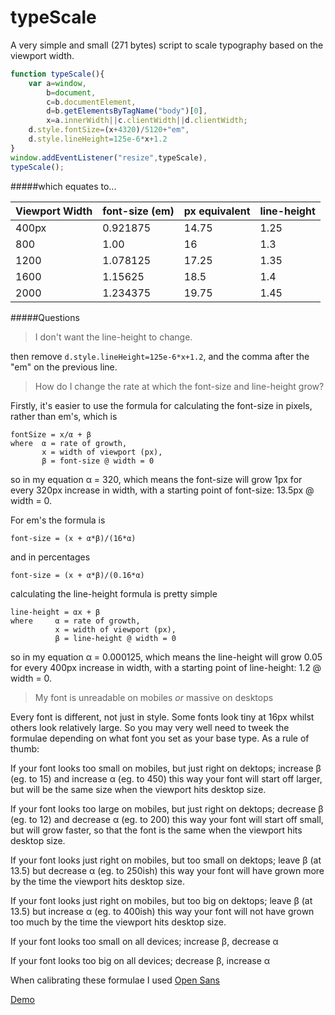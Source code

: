 typeScale
=========

A very simple and small (271 bytes) script to scale typography based on the viewport width.


```javascript
function typeScale(){
    var a=window,
        b=document,
        c=b.documentElement,
        d=b.getElementsByTagName("body")[0],
        x=a.innerWidth||c.clientWidth||d.clientWidth;
    d.style.fontSize=(x+4320)/5120+"em",
    d.style.lineHeight=125e-6*x+1.2
}
window.addEventListener("resize",typeScale),
typeScale();
```
#####which equates to...

| Viewport Width| font-size (em)|px equivalent | line-height  |
| ------------- |---------------|--------------|--------------|
| 400px         | 0.921875      | 14.75        | 1.25         |
| 800           | 1.00          | 16           | 1.3          |
| 1200          | 1.078125      | 17.25        | 1.35         |
| 1600          | 1.15625       | 18.5         | 1.4          |
| 2000          | 1.234375      | 19.75        | 1.45         |

#####Questions

> I don't want the line-height to change.

then remove `d.style.lineHeight=125e-6*x+1.2`, and the comma after the "em" on the previous line.

> How do I change the rate at which the font-size and line-height grow?

Firstly, it's easier to use the formula for calculating the font-size in pixels, rather than em's, which is 
``` 
fontSize = x/α + β
where  α = rate of growth, 
       x = width of viewport (px),
       β = font-size @ width = 0
```
so in my equation α = 320, which means the font-size will grow 1px for every 320px increase in width, with a starting point of font-size: 13.5px @ width = 0.

For em's the formula is
```
font-size = (x + α*β)/(16*α)
```
and in percentages 
```
font-size = (x + α*β)/(0.16*α)
```

calculating the line-height formula is pretty simple
``` 
line-height = αx + β
where     α = rate of growth, 
          x = width of viewport (px),
          β = line-height @ width = 0
```    
so in my equation α = 0.000125, which means the line-height will grow 0.05 for every 400px increase in width, with a starting point of line-height: 1.2 @ width = 0.

> My font is unreadable on mobiles *or* massive on desktops

Every font is different, not just in style. Some fonts look tiny at 16px whilst others look relatively large. So you may very well need to tweek the formulae depending on what font you set as your base type. As a rule of thumb: 

If your font looks too small on mobiles, but just right on dektops; increase β (eg. to 15) and increase α (eg. to 450) this way your font will start off larger, but will be the same size when the viewport hits desktop size.

If your font looks too large on mobiles, but just right on dektops; decrease β (eg. to 12) and decrease α (eg. to 200) this way your font will start off small, but will grow faster, so that the font is the same when the viewport hits desktop size.

If your font looks just right on mobiles, but too small on dektops; leave β (at 13.5) but decrease α (eg. to 250ish) this way your font will have grown more by the time the viewport hits desktop size.

If your font looks just right on mobiles, but too big on dektops; leave β (at 13.5) but increase α (eg. to 400ish) this way your font will not have grown too much by the time the viewport hits desktop size.

If your font looks too small on all devices; increase β, decrease α

If your font looks too big on all devices; decrease β, increase α


When calibrating these formulae I used [Open Sans](https://www.google.com/fonts/specimen/Open+Sans)


[Demo](http://codepen.io/zhirkovski/pen/GgKbxY)
